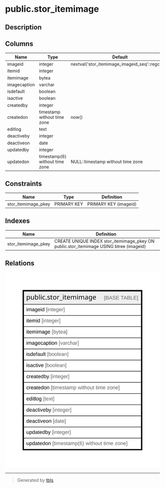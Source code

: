 # public.stor_itemimage

## Description

## Columns

| Name | Type | Default | Nullable | Children | Parents | Comment |
| ---- | ---- | ------- | -------- | -------- | ------- | ------- |
| imageid | integer | nextval('stor_itemimage_imageid_seq'::regclass) | false |  |  |  |
| itemid | integer |  | true |  |  |  |
| itemimage | bytea |  | true |  |  |  |
| imagecaption | varchar |  | true |  |  |  |
| isdefault | boolean |  | true |  |  |  |
| isactive | boolean |  | true |  |  |  |
| createdby | integer |  | true |  |  |  |
| createdon | timestamp without time zone | now() | true |  |  |  |
| editlog | text |  | true |  |  |  |
| deactiveby | integer |  | true |  |  |  |
| deactiveon | date |  | true |  |  |  |
| updatedby | integer |  | true |  |  |  |
| updatedon | timestamp(6) without time zone | NULL::timestamp without time zone | true |  |  |  |

## Constraints

| Name | Type | Definition |
| ---- | ---- | ---------- |
| stor_itemimage_pkey | PRIMARY KEY | PRIMARY KEY (imageid) |

## Indexes

| Name | Definition |
| ---- | ---------- |
| stor_itemimage_pkey | CREATE UNIQUE INDEX stor_itemimage_pkey ON public.stor_itemimage USING btree (imageid) |

## Relations

![er](public.stor_itemimage.svg)

---

> Generated by [tbls](https://github.com/k1LoW/tbls)
